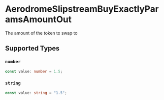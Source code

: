 # AerodromeSlipstreamBuyExactlyParamsAmountOut

The amount of the token to swap to


## Supported Types

### `number`

```typescript
const value: number = 1.5;
```

### `string`

```typescript
const value: string = "1.5";
```

